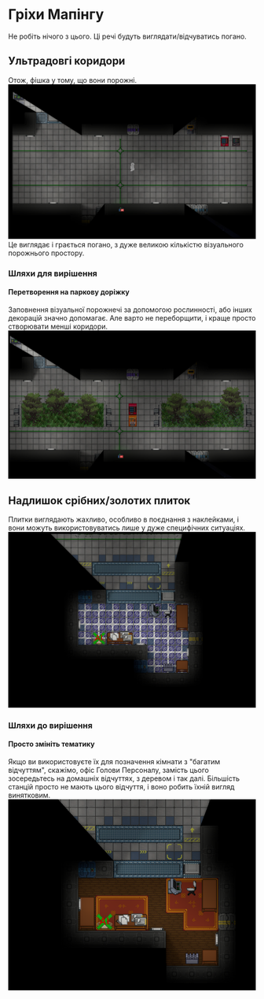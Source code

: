 # Гріхи Мапінгу
Не робіть нічого з цього. Ці речі будуть виглядати/відчуватись погано.

## Ультрадовгі коридори
Отож, фішка у тому, що вони порожні.
![oversized-hallway.png](../../assets/images/mapping/oversized-hallway.png)
Це виглядає і грається погано, з дуже великою кількістю візуального порожнього простору.

### Шляхи для вирішення

#### Перетворення на паркову доріжку
Заповнення візуальної порожнечі за допомогою рослинності, або інших декорацій значно допомагає. Але варто не переборщити, і краще просто створювати менші коридори.
![parkway-example.png](../../assets/images/mapping/parkway-example.png)

## Надлишок срібних/золотих плиток
Плитки виглядають жахливо, особливо в поєднання з наклейками, і вони можуть використовуватись лише у дуже специфічних ситуаціях.
![silver-tiles-hell.png](../../assets/images/mapping/silver-tiles-hell.png)

### Шляхи до вирішення

#### Просто змініть тематику
Якщо ви використовуєте їх для позначення кімнати з "багатим відчуттям", скажімо, офіс Голови Персоналу, замість цього зосередьтесь на домашніх відчуттях, з деревом і так далі. Більшість станцій просто не мають цього відчуття, і воно робить їхній вигляд винятковим.
![silver-tiles-hell-except-good.png](../../assets/images/mapping/silver-tiles-hell-except-good.png)
